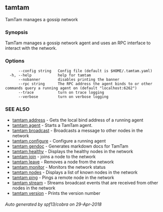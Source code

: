 ## tamtam

TamTam manages a gossip network

### Synopsis

TamTam manages a gossip network agent and uses an RPC interface to interact with the network.

### Options

```
      --config string   Config file (default is $HOME/.tamtam.yaml)
  -h, --help            help for tamtam
      --nobanner        disables printing the banner
      --rpc string      The RPC address the agent binds to or other commands query a running agent on (default "localhost:6262")
      --trace           turn on trace logging
      --verbose         turn on verbose logging
```

### SEE ALSO

* [tamtam address](tamtam_address.md)	 - Gets the local bind address of a running agent
* [tamtam agent](tamtam_agent.md)	 - Starts a TamTam agent.
* [tamtam broadcast](tamtam_broadcast.md)	 - Broadcasts a message to other nodes in the network
* [tamtam configure](tamtam_configure.md)	 - Configure a running agent
* [tamtam gendoc](tamtam_gendoc.md)	 - Generates markdown docs for TamTam
* [tamtam healthy](tamtam_healthy.md)	 - Displays the healthy nodes in the network
* [tamtam join](tamtam_join.md)	 - joins a node to the network
* [tamtam leave](tamtam_leave.md)	 - Removes a node from the network
* [tamtam monitor](tamtam_monitor.md)	 - Monitors the network status
* [tamtam nodes](tamtam_nodes.md)	 - Displays a list of known nodes in the network
* [tamtam ping](tamtam_ping.md)	 - Pings a remote node in the network
* [tamtam stream](tamtam_stream.md)	 - Streams broadcast events that are received from other nodes in the network
* [tamtam version](tamtam_version.md)	 - Prints the version number

###### Auto generated by spf13/cobra on 29-Apr-2018
